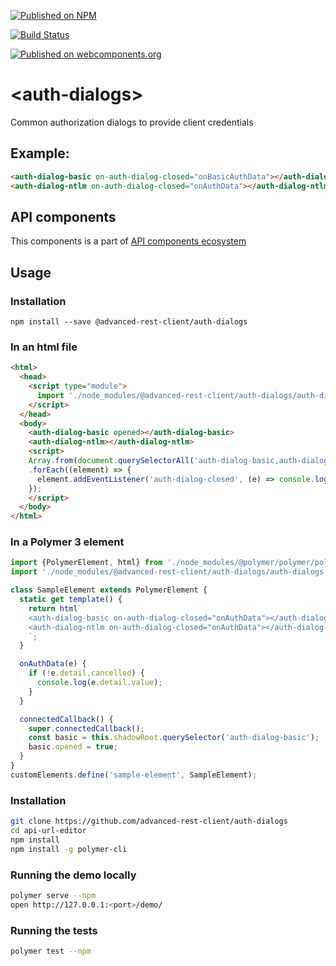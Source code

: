 [![Published on NPM](https://img.shields.io/npm/v/@advanced-rest-client/auth-dialogs.svg)](https://www.npmjs.com/package/@advanced-rest-client/auth-dialogs)

[![Build Status](https://travis-ci.org/advanced-rest-client/auth-dialogs.svg?branch=stage)](https://travis-ci.org/advanced-rest-client/auth-dialogs)

[![Published on webcomponents.org](https://img.shields.io/badge/webcomponents.org-published-blue.svg)](https://www.webcomponents.org/element/advanced-rest-client/auth-dialogs)


# &lt;auth-dialogs&gt;

Common authorization dialogs to provide client credentials

## Example:

```html
<auth-dialog-basic on-auth-dialog-closed="onBasicAuthData"></auth-dialog-basic>
<auth-dialog-ntlm on-auth-dialog-closed="onAuthData"></auth-dialog-ntlm>
```

## API components

This components is a part of [API components ecosystem](https://elements.advancedrestclient.com/)

## Usage

### Installation
```
npm install --save @advanced-rest-client/auth-dialogs
```

### In an html file

```html
<html>
  <head>
    <script type="module">
      import './node_modules/@advanced-rest-client/auth-dialogs/auth-dialogs.js';
    </script>
  </head>
  <body>
    <auth-dialog-basic opened></auth-dialog-basic>
    <auth-dialog-ntlm></auth-dialog-ntlm>
    <script>
    Array.from(document.querySelectorAll('auth-dialog-basic,auth-dialog-ntlm'))
    .forEach((element) => {
      element.addEventListener('auth-dialog-closed', (e) => console.log(e.detail.value));
    });
    </script>
  </body>
</html>
```

### In a Polymer 3 element

```js
import {PolymerElement, html} from './node_modules/@polymer/polymer/polymer-element.js';
import './node_modules/@advanced-rest-client/auth-dialogs/auth-dialogs.js';

class SampleElement extends PolymerElement {
  static get template() {
    return html`
    <auth-dialog-basic on-auth-dialog-closed="onAuthData"></auth-dialog-basic>
    <auth-dialog-ntlm on-auth-dialog-closed="onAuthData"></auth-dialog-ntlm>
    `;
  }

  onAuthData(e) {
    if (!e.detail.cancelled) {
      console.log(e.detail.value);
    }
  }

  connectedCallback() {
    super.connectedCallback();
    const basic = this.shadowRoot.querySelector('auth-dialog-basic');
    basic.opened = true;
  }
}
customElements.define('sample-element', SampleElement);
```

### Installation

```sh
git clone https://github.com/advanced-rest-client/auth-dialogs
cd api-url-editor
npm install
npm install -g polymer-cli
```

### Running the demo locally

```sh
polymer serve --npm
open http://127.0.0.1:<port>/demo/
```

### Running the tests
```sh
polymer test --npm
```
